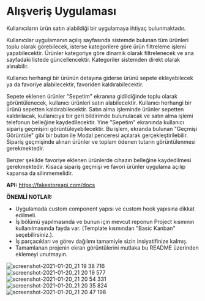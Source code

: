 # Alışveriş Uygulaması

Kullanıcıların ürün satın alabildiği bir uygulamaya ihtiyaç bulunmaktadır.<br />

Kullanıcılar uygulamanın açılış sayfasında sistemde bulunan tüm ürünleri toplu olarak görebilecek, isterse kategorilere göre ürün filtreleme işlemi yapabilecektir. Ürünler kategoriye göre dinamik olarak filtrelenecek ve ana sayfadaki listede güncellencektir. Kategoriler sistemden direkt olarak alınabilir.

Kullanıcı herhangi bir ürünün detayına giderse ürünü sepete ekleyebilecek ya da favoriye alabilecektir, favoriden kaldırabilecektir.

Sepete eklenen ürünler "Sepetim" ekranına gidildiğinde toplu olarak görüntülenecek, kullanıcı ürünleri satın alabilecektir. Kullanıcı herhangi bir ürünü sepetten kaldırabilecektir. Satın alma işleminde ürünler sepetten kaldırılacak, kullanıcıya bir geri bildirimde bulunulacak ve satın alma işlemi telefonun belleğine kaydedilecektir. Yine "Sepetim" ekranında kullanıcı sipariş geçmişini görüntüleyebilecektir. Bu işlem, ekranda bulunan "Geçmişi Görüntüle" gibi bir buton ile Modal penceresi açılarak gerçekleştirilebilir. Sipariş geçmişinde alınan ürünler ve toplam ödenen tutarın görüntülenmesi gerekmektedir.

Benzer şekilde favoriye eklenen ürünlerde cihazın belleğine kaydedilmesi gerekmektedir. Kısaca sipariş geçmişi ve favori ürünler uygulama açılıp kapansa da silinmemelidir.

**API:** https://fakestoreapi.com/docs

**ÖNEMLİ NOTLAR:**

- Uygulamada custom component yapısı ve custom hook yapısına dikkat edilmeli.
- İş bölümü yapılmasında ve bunun için mevcut reponun Project kısmının kullanılmasında fayda var. (Template kısmından "Basic Kanban" seçebilirsiniz.).
- İş parçacıkları ve görev dağılımı tamamiyle sizin insiyatifinize kalmış.
- Tamamlanan projenin ekran görüntülerini mutlaka bu README üzerinden eklemeyi unutmayın.

![screenshot-2021-01-20_21 19 38 716](https://user-images.githubusercontent.com/56413015/105219541-a0a72600-5b67-11eb-83d0-881472614ff2.png)
![screenshot-2021-01-20_21 20 19 577](https://user-images.githubusercontent.com/56413015/105219568-a866ca80-5b67-11eb-89ea-d9451201617f.png)
![screenshot-2021-01-20_21 20 54 331](https://user-images.githubusercontent.com/56413015/105219601-b288c900-5b67-11eb-91f9-23c9911a3aa0.png)
![screenshot-2021-01-20_21 20 35 824](https://user-images.githubusercontent.com/56413015/105219620-b7e61380-5b67-11eb-80e6-2317c47dd588.png)
![screenshot-2021-01-20_21 20 47 198](https://user-images.githubusercontent.com/56413015/105219629-bae10400-5b67-11eb-8658-c8fda1ad6b34.png)
